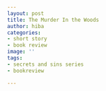 ```yaml
---
layout: post
title: The Murder In the Woods
author: hiba
categories:
- short story
- book review
image: ''
tags:
- secrets and sins series
- bookreview

---
```

